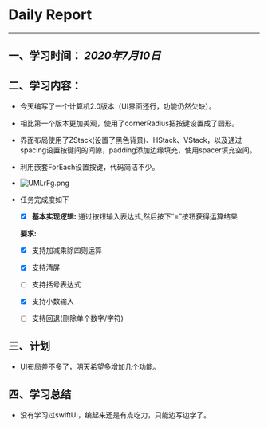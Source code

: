# Daily Report

--------

## 一、学习时间： *2020年7月10日*

## 二、学习内容：

* 今天编写了一个计算机2.0版本（UI界面还行，功能仍然欠缺）。

* 相比第一个版本更加美观，使用了cornerRadius把按键设置成了圆形。

* 界面布局使用了ZStack(设置了黑色背景)、HStack、VStack，以及通过spacing设置按键间的间隙，padding添加边缘填充，使用spacer填充空间。

* 利用嵌套ForEach设置按键，代码简洁不少。

* ![UMLrFg.png](https://s1.ax1x.com/2020/07/11/UMLrFg.png)

* 任务完成度如下

  - [x] **基本实现逻辑:**   通过按钮输入表达式,然后按下“=”按钮获得运算结果

  **要求:**

  - [x] 支持加减乘除四则运算
  - [x] 支持清屏

  - [ ] 支持括号表达式
  - [x] 支持小数输入 
  - [ ] 支持回退(删除单个数字/字符)



## 三、计划

* UI布局差不多了，明天希望多增加几个功能。




## 四、学习总结

* 没有学习过swiftUI，编起来还是有点吃力，只能边写边学了。

